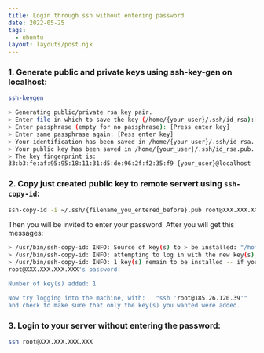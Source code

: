 ```yaml
---
title: Login through ssh without entering password
date: 2022-05-25
tags:
  - ubuntu
layout: layouts/post.njk
---
```


### 1. Generate public and private keys using ssh-key-gen on localhost:

```bash
ssh-keygen

> Generating public/private rsa key pair.
> Enter file in which to save the key (/home/{your_user}/.ssh/id_rsa):[Enter key]
> Enter passphrase (empty for no passphrase): [Press enter key]
> Enter same passphrase again: [Pess enter key]
> Your identification has been saved in /home/{your_user}/.ssh/id_rsa.
> Your public key has been saved in /home/{your_user}/.ssh/id_rsa.pub.
> The key fingerprint is:
33:b3:fe:af:95:95:18:11:31:d5:de:96:2f:f2:35:f9 {your_user}@localhost

```

### 2. Copy just created public key to remote servert using `ssh-copy-id`:

```bash
ssh-copy-id -i ~/.ssh/{filename_you_entered_before}.pub root@XXX.XXX.XXX.XXX
```

Then you will be invited to enter your password.
After you will get this messages:

```bash
> /usr/bin/ssh-copy-id: INFO: Source of key(s) to > be installed: "/home/{your_user}/.ssh/{filename_you_entered_before}.pub"
> /usr/bin/ssh-copy-id: INFO: attempting to log in with the new key(s), to filter out any that are already installed
> /usr/bin/ssh-copy-id: INFO: 1 key(s) remain to be installed -- if you are prompted now it is to install the new keys
root@XXX.XXX.XXX.XXX's password:

Number of key(s) added: 1

Now try logging into the machine, with:   "ssh 'root@185.26.120.39'"
and check to make sure that only the key(s) you wanted were added.

```

### 3. Login to your server without entering the password:

```bash
ssh root@XXX.XXX.XXX.XXX
```
